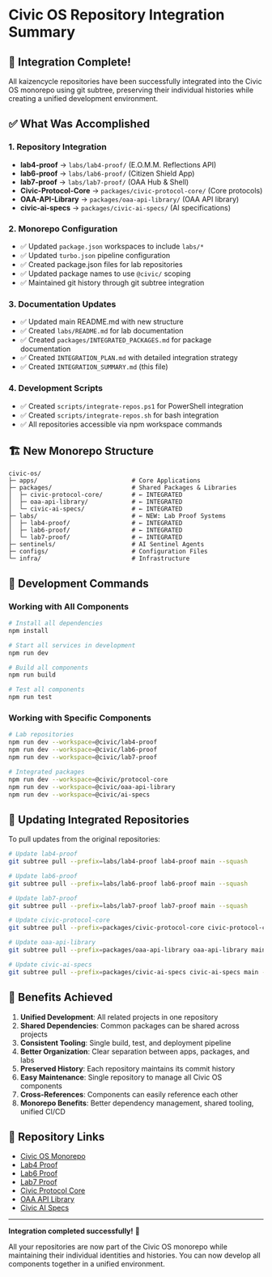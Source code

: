 # Civic OS Repository Integration Summary

## 🎉 Integration Complete!

All kaizencycle repositories have been successfully integrated into the Civic OS monorepo using git subtree, preserving their individual histories while creating a unified development environment.

## ✅ What Was Accomplished

### 1. Repository Integration
- **lab4-proof** → `labs/lab4-proof/` (E.O.M.M. Reflections API)
- **lab6-proof** → `labs/lab6-proof/` (Citizen Shield App)
- **lab7-proof** → `labs/lab7-proof/` (OAA Hub & Shell)
- **Civic-Protocol-Core** → `packages/civic-protocol-core/` (Core protocols)
- **OAA-API-Library** → `packages/oaa-api-library/` (OAA API library)
- **civic-ai-specs** → `packages/civic-ai-specs/` (AI specifications)

### 2. Monorepo Configuration
- ✅ Updated `package.json` workspaces to include `labs/*`
- ✅ Updated `turbo.json` pipeline configuration
- ✅ Created package.json files for lab repositories
- ✅ Updated package names to use `@civic/` scoping
- ✅ Maintained git history through git subtree integration

### 3. Documentation Updates
- ✅ Updated main README.md with new structure
- ✅ Created `labs/README.md` for lab documentation
- ✅ Created `packages/INTEGRATED_PACKAGES.md` for package documentation
- ✅ Created `INTEGRATION_PLAN.md` with detailed integration strategy
- ✅ Created `INTEGRATION_SUMMARY.md` (this file)

### 4. Development Scripts
- ✅ Created `scripts/integrate-repos.ps1` for PowerShell integration
- ✅ Created `scripts/integrate-repos.sh` for bash integration
- ✅ All repositories accessible via npm workspace commands

## 🏗️ New Monorepo Structure

```
civic-os/
├─ apps/                          # Core Applications
├─ packages/                      # Shared Packages & Libraries
│  ├─ civic-protocol-core/        # ← INTEGRATED
│  ├─ oaa-api-library/            # ← INTEGRATED
│  └─ civic-ai-specs/             # ← INTEGRATED
├─ labs/                          # ← NEW: Lab Proof Systems
│  ├─ lab4-proof/                 # ← INTEGRATED
│  ├─ lab6-proof/                 # ← INTEGRATED
│  └─ lab7-proof/                 # ← INTEGRATED
├─ sentinels/                     # AI Sentinel Agents
├─ configs/                       # Configuration Files
└─ infra/                         # Infrastructure
```

## 🚀 Development Commands

### Working with All Components
```bash
# Install all dependencies
npm install

# Start all services in development
npm run dev

# Build all components
npm run build

# Test all components
npm run test
```

### Working with Specific Components
```bash
# Lab repositories
npm run dev --workspace=@civic/lab4-proof
npm run dev --workspace=@civic/lab6-proof
npm run dev --workspace=@civic/lab7-proof

# Integrated packages
npm run dev --workspace=@civic/protocol-core
npm run dev --workspace=@civic/oaa-api-library
npm run dev --workspace=@civic/ai-specs
```

## 🔄 Updating Integrated Repositories

To pull updates from the original repositories:

```bash
# Update lab4-proof
git subtree pull --prefix=labs/lab4-proof lab4-proof main --squash

# Update lab6-proof
git subtree pull --prefix=labs/lab6-proof lab6-proof main --squash

# Update lab7-proof
git subtree pull --prefix=labs/lab7-proof lab7-proof main --squash

# Update civic-protocol-core
git subtree pull --prefix=packages/civic-protocol-core civic-protocol-core main --squash

# Update oaa-api-library
git subtree pull --prefix=packages/oaa-api-library oaa-api-library main --squash

# Update civic-ai-specs
git subtree pull --prefix=packages/civic-ai-specs civic-ai-specs main --squash
```

## 🎯 Benefits Achieved

1. **Unified Development**: All related projects in one repository
2. **Shared Dependencies**: Common packages can be shared across projects
3. **Consistent Tooling**: Single build, test, and deployment pipeline
4. **Better Organization**: Clear separation between apps, packages, and labs
5. **Preserved History**: Each repository maintains its commit history
6. **Easy Maintenance**: Single repository to manage all Civic OS components
7. **Cross-References**: Components can easily reference each other
8. **Monorepo Benefits**: Better dependency management, shared tooling, unified CI/CD

## 🔗 Repository Links

- [Civic OS Monorepo](https://github.com/kaizencycle/civic-os)
- [Lab4 Proof](https://github.com/kaizencycle/lab4-proof)
- [Lab6 Proof](https://github.com/kaizencycle/lab6-proof)
- [Lab7 Proof](https://github.com/kaizencycle/lab7-proof)
- [Civic Protocol Core](https://github.com/kaizencycle/Civic-Protocol-Core)
- [OAA API Library](https://github.com/kaizencycle/OAA-API-Library)
- [Civic AI Specs](https://github.com/kaizencycle/civic-ai-specs)

---

**Integration completed successfully!** 🎉

All your repositories are now part of the Civic OS monorepo while maintaining their individual identities and histories. You can now develop all components together in a unified environment.
